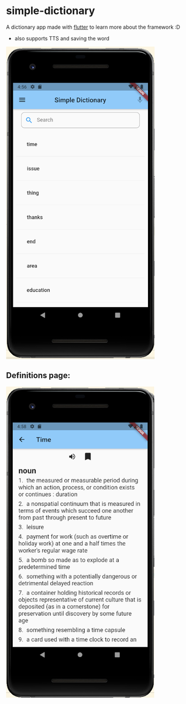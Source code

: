 # simple-dictionary

A dictionary app made with [flutter](https://flutter.dev/) to learn more about the framework :D

- also supports TTS and saving the word

![](docs/main.PNG)

## Definitions page:

![](docs/def.PNG)
